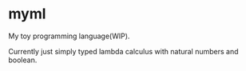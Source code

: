 # myml

My toy programming language(WIP).

Currently just simply typed lambda calculus with natural numbers and boolean.
